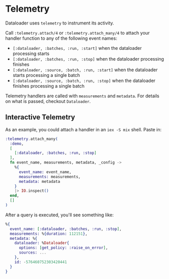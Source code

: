 # Telemetry

Dataloader uses `telemetry` to instrument its activity.

Call `:telemetry.attach/4` or `:telemetry.attach_many/4` to attach your
handler function to any of the following event names:

- `[:dataloader, :batches, :run, :start]` when the dataloader processing starts
- `[:dataloader, :batches, :run, :stop]` when the dataloader processing finishes
- `[:dataloader, :source, :batch, :run, :start]` when the dataloader starts processing a single batch
- `[:dataloader, :source, :batch, :run, :stop]` when the dataloader finishes processing a single batch

Telemetry handlers are called with `measurements` and `metadata`. For details on
what is passed, checkout `Dataloader`.

## Interactive Telemetry

As an example, you could attach a handler in an `iex -S mix` shell. Paste in:

```elixir
:telemetry.attach_many(
  :demo,
  [
    [:dataloader, :batches, :run, :stop]
  ],
  fn event_name, measurements, metadata, _config ->
    %{
      event_name: event_name,
      measurements: measurements,
      metadata: metadata
    }
    |> IO.inspect()
  end,
  []
)
```

After a query is executed, you'll see something like:

```elixir
%{
  event_name: [:dataloader, :batches, :run, :stop],
  measurements: %{duration: 112151},
  metadata: %{
    dataloader: %Dataloader{
      options: [get_policy: :raise_on_error],
      sources: ...
    },
    id: -576460752303420441
  }
}
```
